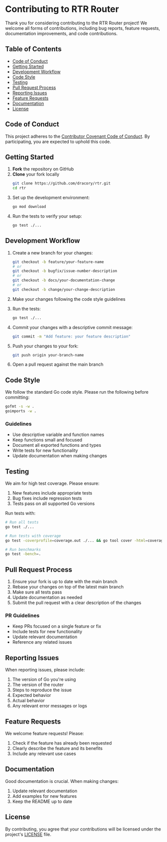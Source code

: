 # Contributing to RTR Router

Thank you for considering contributing to the RTR Router project! We welcome all forms of contributions, including bug reports, feature requests, documentation improvements, and code contributions.

## Table of Contents
- [Code of Conduct](#code-of-conduct)
- [Getting Started](#getting-started)
- [Development Workflow](#development-workflow)
- [Code Style](#code-style)
- [Testing](#testing)
- [Pull Request Process](#pull-request-process)
- [Reporting Issues](#reporting-issues)
- [Feature Requests](#feature-requests)
- [Documentation](#documentation)
- [License](#license)

## Code of Conduct

This project adheres to the [Contributor Covenant Code of Conduct](CODE_OF_CONDUCT.md). By participating, you are expected to uphold this code.

## Getting Started

1. **Fork** the repository on GitHub
2. **Clone** your fork locally
   ```bash
   git clone https://github.com/dracory/rtr.git
   cd rtr
   ```
3. Set up the development environment:
   ```bash
   go mod download
   ```
4. Run the tests to verify your setup:
   ```bash
   go test ./...
   ```

## Development Workflow

1. Create a new branch for your changes:
   ```bash
   git checkout -b feature/your-feature-name
   # or
   git checkout -b bugfix/issue-number-description
   # or
   git checkout -b docs/your-documentation-change
   # or
   git checkout -b change/your-change-description
   ```

2. Make your changes following the code style guidelines

3. Run the tests:
   ```bash
   go test ./...
   ```

4. Commit your changes with a descriptive commit message:
   ```bash
   git commit -m "Add feature: your feature description"
   ```

5. Push your changes to your fork:
   ```bash
   git push origin your-branch-name
   ```

6. Open a pull request against the main branch

## Code Style

We follow the standard Go code style. Please run the following before committing:

```bash
gofmt -s -w .
goimports -w .
```

### Guidelines

- Use descriptive variable and function names
- Keep functions small and focused
- Document all exported functions and types
- Write tests for new functionality
- Update documentation when making changes

## Testing

We aim for high test coverage. Please ensure:

1. New features include appropriate tests
2. Bug fixes include regression tests
3. Tests pass on all supported Go versions

Run tests with:

```bash
# Run all tests
go test ./...

# Run tests with coverage
go test -coverprofile=coverage.out ./... && go tool cover -html=coverage.out

# Run benchmarks
go test -bench=.
```

## Pull Request Process

1. Ensure your fork is up to date with the main branch
2. Rebase your changes on top of the latest main branch
3. Make sure all tests pass
4. Update documentation as needed
5. Submit the pull request with a clear description of the changes

### PR Guidelines

- Keep PRs focused on a single feature or fix
- Include tests for new functionality
- Update relevant documentation
- Reference any related issues

## Reporting Issues

When reporting issues, please include:

1. The version of Go you're using
2. The version of the router
3. Steps to reproduce the issue
4. Expected behavior
5. Actual behavior
6. Any relevant error messages or logs

## Feature Requests

We welcome feature requests! Please:

1. Check if the feature has already been requested
2. Clearly describe the feature and its benefits
3. Include any relevant use cases

## Documentation

Good documentation is crucial. When making changes:

1. Update relevant documentation
2. Add examples for new features
3. Keep the README up to date

## License

By contributing, you agree that your contributions will be licensed
under the project's [LICENSE](LICENSE) file.
